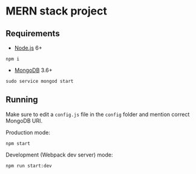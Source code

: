 # MERN stack project

## Requirements

- [Node.js](https://nodejs.org/en/) 6+

```shell
npm i
```

- [MongoDB](https://www.mongodb.com/) 3.6+

```shell
sudo service mongod start
```

## Running

Make sure to edit a `config.js` file in the `config` folder and mention correct MongoDB URI.

Production mode:

```shell
npm start
```

Development (Webpack dev server) mode:

```shell
npm run start:dev
```
